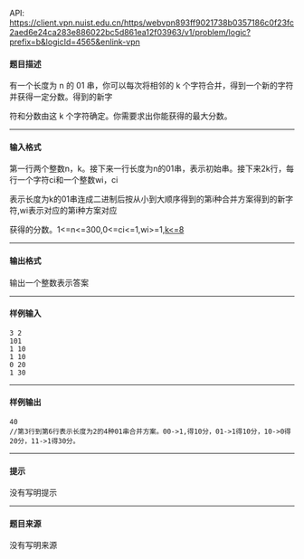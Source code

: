 API: https://client.vpn.nuist.edu.cn/https/webvpn893ff9021738b0357186c0f23fc2aed6e24ca283e886022bc5d861ea12f03963/v1/problem/logic?prefix=b&logicId=4565&enlink-vpn

#### 题目描述

有一个长度为 n 的 01 串，你可以每次将相邻的 k 个字符合并，得到一个新的字符并获得一定分数。得到的新字

符和分数由这 k 个字符确定。你需要求出你能获得的最大分数。

---

#### 输入格式

第一行两个整数n，k。接下来一行长度为n的01串，表示初始串。接下来2k行，每行一个字符ci和一个整数wi，ci

表示长度为k的01串连成二进制后按从小到大顺序得到的第i种合并方案得到的新字符,wi表示对应的第i种方案对应

获得的分数。1<=n<=300,0<=ci<=1,wi>=1,[k<=8](../file/4565_0.php?tid=2970)

---

#### 输出格式

输出一个整数表示答案

---

#### 样例输入
```
3 2
101
1 10
1 10
0 20
1 30
```

---

#### 样例输出
```
40
//第3行到第6行表示长度为2的4种01串合并方案。00->1,得10分，01->1得10分，10->0得20分，11->1得30分。
```

---

#### 提示

没有写明提示

---

#### 题目来源

没有写明来源